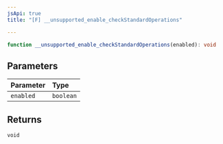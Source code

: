 ```yaml
---
jsApi: true
title: "[F] __unsupported_enable_checkStandardOperations"

---
```

```ts
function __unsupported_enable_checkStandardOperations(enabled): void
```

## Parameters

| Parameter | Type |
| :------ | :------ |
| `enabled` | `boolean` |

## Returns

`void`
